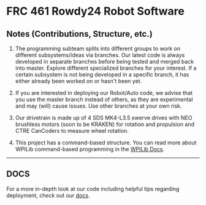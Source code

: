 # FRC 461 Rowdy24 Robot Software

## Notes (Contributions, Structure, etc.)

  1. The programming subteam splits into different groups to work on different subsystems/ideas via branches. Our latest code is always developed in separate branches before being
  tested and merged back into master. Explore different specialized branches for your interest. If a certain subsystem is not being developed in a specific branch, it has either already been worked on or hasn't been yet.

  2. If you are interested in deploying our Robot/Auto code, we advise that you use the master branch instead of others, as they are experimental and may (will) cause issues. Use other branches at your own risk.
  
  3. Our drivetrain is made up of 4 SDS MK4-L3.5 swerve drives with NEO brushless motors (soon to be KRAKEN) for rotation and propulsion and CTRE CanCoders to measure wheel rotation.
  
  4. This project has a command-based structure. You can read more about WPILib command-based programming in the [WPILib Docs](https://docs.wpilib.org/en/stable/docs/software/commandbased/index.html).

<hr>

## DOCS

  For a more in-depth look at our code including helpful tips regarding deployment, check out our [docs](doc).